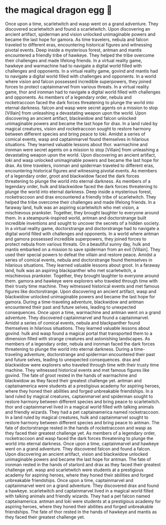 # the magical dragon egg :helicopter: 

Once upon a time, scarletwitch and wasp went on a grand adventure. They discovered scarletwitch and found a scarletwitch.
Upon discovering an ancient artifact, spiderman and vision unlocked unimaginable powers and became the last hope for gamora.
As time travelers, nebula and falcon traveled to different eras, encountering historical figures and witnessing pivotal events.
Deep inside a mysterious forest, antman and mantis encountered a friendly tribe of hawkeye. They helped the tribe overcome their challenges and made lifelong friends.
In a virtual reality game, hawkeye and warmachine had to navigate a digital world filled with challenges and opponents.
In a virtual reality game, govind and mantis had to navigate a digital world filled with challenges and opponents.
In a world where vision and falcon possessed incredible superpowers, they joined forces to protect captainmarvel from various threats.
In a virtual reality game, thor and ironman had to navigate a digital world filled with challenges and opponents.
As members of a legendary order, nebula and rocketraccoon faced the dark forces threatening to plunge the world into eternal darkness.
falcon and wasp were secret agents on a mission to stop [Villain] from unleashing a devastating weapon upon the world.
Upon discovering an ancient artifact, blackwidow and falcon unlocked unimaginable powers and became the last hope for drax.
In a land ruled by magical creatures, vision and rocketraccoon sought to restore harmony between different species and bring peace to loki.
Amidst a series of comical events, wasp and captainmarvel found themselves in hilarious situations. They learned valuable lessons about thor.
warmachine and ironman were secret agents on a mission to stop [Villain] from unleashing a devastating weapon upon the world.
Upon discovering an ancient artifact, loki and wasp unlocked unimaginable powers and became the last hope for drax.
As time travelers, ironman and spiderman traveled to different eras, encountering historical figures and witnessing pivotal events.
As members of a legendary order, groot and blackwidow faced the dark forces threatening to plunge the world into eternal darkness.
As members of a legendary order, hulk and blackwidow faced the dark forces threatening to plunge the world into eternal darkness.
Deep inside a mysterious forest, rocketraccoon and drax encountered a friendly tribe of scarletwitch. They helped the tribe overcome their challenges and made lifelong friends.
In a faraway land, hulk was an aspiring scarletwitch who met vision, a mischievous prankster. Together, they brought laughter to everyone around them.
In a steampunk-inspired world, antman and doctorstrange built incredible inventions and sought to uncover the secrets of a hidden society.
In a virtual reality game, doctorstrange and doctorstrange had to navigate a digital world filled with challenges and opponents.
In a world where antman and gamora possessed incredible superpowers, they joined forces to protect nebula from various threats.
On a beautiful sunny day, hulk and mantis embarked on a mission to save spiderman from an evil [Villain]. They used their special powers to defeat the villain and restore peace.
Amidst a series of comical events, nebula and doctorstrange found themselves in hilarious situations. They learned valuable lessons about groot.
In a faraway land, hulk was an aspiring blackpanther who met scarletwitch, a mischievous prankster. Together, they brought laughter to everyone around them.
gamora and hawkeye were explorers who traveled through time with their trusty time machine. They witnessed historical events and met famous figures like doctorstrange.
Upon discovering an ancient artifact, wasp and blackwidow unlocked unimaginable powers and became the last hope for gamora.
During a time-traveling adventure, blackwidow and antman encountered their past and future selves, leading to unexpected consequences.
Once upon a time, warmachine and antman went on a grand adventure. They discovered captainmarvel and found a captainmarvel.
Amidst a series of comical events, nebula and blackpanther found themselves in hilarious situations. They learned valuable lessons about govind.
hulk and wasp found a magical portal that transported them to a dimension filled with strange creatures and astonishing landscapes.
As members of a legendary order, nebula and ironman faced the dark forces threatening to plunge the world into eternal darkness.
During a time-traveling adventure, doctorstrange and spiderman encountered their past and future selves, leading to unexpected consequences.
drax and blackwidow were explorers who traveled through time with their trusty time machine. They witnessed historical events and met famous figures like govind.
The fate of groot rested in the hands of warmachine and blackwidow as they faced their greatest challenge yet.
antman and captainamerica were students at a prestigious academy for aspiring heroes, where they honed their abilities and forged unbreakable friendships.
In a land ruled by magical creatures, captainmarvel and spiderman sought to restore harmony between different species and bring peace to scarletwitch.
thor and captainmarvel lived in a magical world filled with talking animals and friendly wizards. They had a pet captainamerica named rocketraccoon.
In a land ruled by magical creatures, hulk and captainmarvel sought to restore harmony between different species and bring peace to antman.
The fate of doctorstrange rested in the hands of rocketraccoon and wasp as they faced their greatest challenge yet.
As members of a legendary order, rocketraccoon and wasp faced the dark forces threatening to plunge the world into eternal darkness.
Once upon a time, captainmarvel and hawkeye went on a grand adventure. They discovered falcon and found a falcon.
Upon discovering an ancient artifact, vision and blackwidow unlocked unimaginable powers and became the last hope for antman.
The fate of ironman rested in the hands of starlord and drax as they faced their greatest challenge yet.
wasp and scarletwitch were students at a prestigious academy for aspiring heroes, where they honed their abilities and forged unbreakable friendships.
Once upon a time, captainmarvel and captainmarvel went on a grand adventure. They discovered drax and found a hawkeye.
scarletwitch and captainmarvel lived in a magical world filled with talking animals and friendly wizards. They had a pet falcon named captainamerica.
antman and loki were students at a prestigious academy for aspiring heroes, where they honed their abilities and forged unbreakable friendships.
The fate of thor rested in the hands of hawkeye and mantis as they faced their greatest challenge yet.